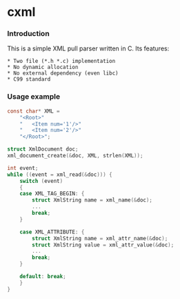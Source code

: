 # cxml

### Introduction
This is a simple XML pull parser written in C. Its features:

    * Two file (*.h *.c) implementation
    * No dynamic allocation
    * No external dependency (even libc)
    * C99 standard


### Usage example

```c
const char* XML = 
    "<Root>"
    "   <Item num='1'/>"
    "   <Item num='2'/>"
    "</Root>";

struct XmlDocument doc;
xml_document_create(&doc, XML, strlen(XML));

int event;
while ((event = xml_read(&doc))) {
    switch (event)
    {
    case XML_TAG_BEGIN: {
        struct XmlString name = xml_name(&doc);
        ...
        break;
    }

    case XML_ATTRIBUTE: {
        struct XmlString name = xml_attr_name(&doc);
        struct XmlString value = xml_attr_value(&doc);
        ...
        break;
    }

    default: break;
    }
}
```